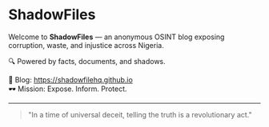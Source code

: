 # ShadowFiles

Welcome to **ShadowFiles** — an anonymous OSINT blog exposing corruption, waste, and injustice across Nigeria.

🔍 Powered by facts, documents, and shadows.

📌 Blog: https://shadowfilehq.github.io  
🕶️ Mission: Expose. Inform. Protect.

---

> "In a time of universal deceit, telling the truth is a revolutionary act."
